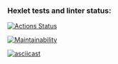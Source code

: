 ### Hexlet tests and linter status:
[![Actions Status](https://github.com/ZuevSN/python-project-49/actions/workflows/hexlet-check.yml/badge.svg)](https://github.com/ZuevSN/python-project-49/actions)

[![Maintainability](https://api.codeclimate.com/v1/badges/db219f5d644e805eb53c/maintainability)](https://codeclimate.com/github/ZuevSN/python-project-49/maintainability)

[![asciicast](https://asciinema.org/a/wbiCklrzUkPb4rGIMpUL0IOwU.svg)](https://asciinema.org/a/wbiCklrzUkPb4rGIMpUL0IOwU)